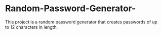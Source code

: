 # Random-Password-Generator-
This project is a random password generator that creates passwords of up to 12 characters in length. 
